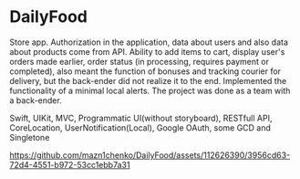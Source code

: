 # DailyFood
Store app. Authorization in the application, data about users and also data about products come from API. Ability to add items to cart, display user's orders made earlier, order status (in processing, requires payment or completed), also meant the function of bonuses and tracking courier for delivery, but the back-ender did not realize it to the end. Implemented the functionality of a minimal local alerts. The project was done as a team with a back-ender.

Swift, UIKit, MVC, Programmatic UI(without storyboard), RESTfull API, CoreLocation, UserNotification(Local), Google OAuth, some GCD and Singletone

https://github.com/mazn1chenko/DailyFood/assets/112626390/3956cd63-72d4-4551-b972-53cc1ebb7a31

